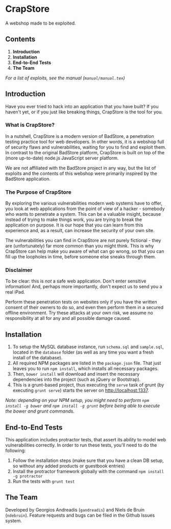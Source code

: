 # CrapStore
A webshop made to be exploited.

## Contents

1. **Introduction**
2. **Installation**
3. **End-to-End Tests**
4. **The Team**

*For a list of exploits, see the manual (`manual/manual.tex`)*

## Introduction
Have you ever tried to hack into an application that you have built? If you haven't yet, or if you just like breaking things, CrapStore is the tool for you.

### What is CrapStore?
In a nutshell, CrapStore is a modern version of BadStore, a penetration testing practice tool for web developers. In other words, it is a webshop full of security flaws and vulnerabilities, waiting for you to find and exploit them. In contrast to the original BadStore platform, CrapStore is built on top of the (more up-to-date) node.js JavaScript server platform.

We are not affiliated with the BadStore project in any way, but the list of exploits and the contents of this webshop were primarily inspired by the BadStore application.

### The Purpose of CrapStore
By exploring the various vulnerabilities modern web systems have to offer, you look at web applications from the point of view of a hacker - somebody who wants to penetrate a system. This can be a valuable insight, because instead of trying to make things work, you are trying to break the application on purpose. It is our hope that you can learn from this experience and, as a result, can increase the security of your own site.

The vulnerabilities you can find in CrapStore are not purely fictional - they are (unfortunately) far more common than you might think. This is why CrapStore can help make you aware of what can go wrong, so that you can fill up the loopholes in time, before someone else sneaks through them.

### Disclaimer
To be clear: this is *not* a safe web application. Don't enter sensitive information! And, perhaps more importantly, don't expect us to send you a real iPad.

Perform these penetration tests on websites only if you have the written consent of their owners to do so, and even then perform them in a secured offline environment. Try these attacks at your own risk, we assume no responsibility at all for any and all possible damage caused.

## Installation

1. To setup the MySQL database instance, run `schema.sql` and `sample.sql`, located in the `database` folder (as well as any time you want a fresh install of the database). 
2. All required NPM packages are listed in the `package.json` file. That just leaves you to run `npm install`, which installs all necessary packages. 
3. Then, `bower install` will download and insert the necessary dependencies into the project (such as jQuery or Bootstrap).
4. This is a grunt-based project, thus executing the `serve` task of grunt (by executing `grunt serve`) starts the server on <http://localhost:1337>.

*Note: depending on your NPM setup, you might need to perform `npm install -g bower` and `npm install -g grunt` before being able to execute the bower and grunt commands.*

## End-to-End Tests
This application includes protractor tests, that assert its ability to model web vulnerabilities correctly. In order to run these tests, you'll need to do the following:

1. Follow the installation steps (make sure that you have a clean DB setup, so without any added products or guestbook entries)
2. Install the protractor framework globally with the command `npm install -g protractor`
3. Run the tests with `grunt test`

## The Team
Developed by Georgios Andreadis (`gandreadis`) and Niels de Bruin (`ndebruin`). Feature requests and bugs can be filed in the Github Issues system.
